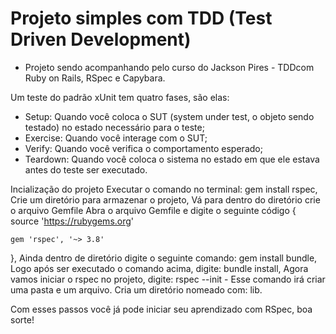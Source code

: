 # Projeto simples com TDD (Test Driven Development)
  - Projeto sendo acompanhando pelo curso do Jackson Pires - TDDcom Ruby on Rails, RSpec e Capybara.

Um teste do padrão xUnit tem quatro fases, são elas:
  - Setup: Quando você coloca o SUT (system under test, o objeto sendo testado) no estado necessário para o teste;
  - Exercise: Quando você interage com o SUT;
  - Verify: Quando você verifica o comportamento esperado;
  - Teardown: Quando você coloca o sistema no estado em que ele estava antes do teste ser executado.

Incialização do projeto
  Executar o comando no terminal: gem install rspec,
  Crie um diretório para armazenar o projeto,
  Vá para dentro do diretório crie o arquivo Gemfile
  Abra o arquivo Gemfile e digite o seguinte código {
    source 'https://rubygems.org'

    gem 'rspec', '~> 3.8'
  },
  Ainda dentro de diretório digite o seguinte comando: gem install bundle,
  Logo após ser executado o comando acima, digite: bundle install,
  Agora vamos iniciar o rspec no projeto, digite: rspec --init - Esse comando irá criar uma pasta e um arquivo.
  Cria um diretório nomeado com: lib.
  
  Com esses passos você já pode iniciar seu aprendizado com RSpec, boa sorte!
